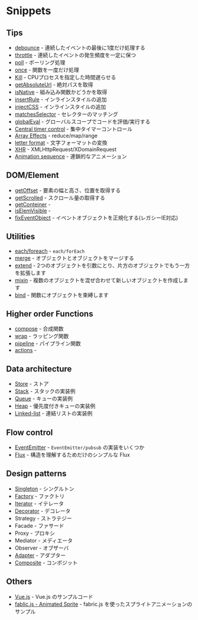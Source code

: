 # Snippets
## Tips
- [debounce](debounce.js) - 連続したイベントの最後に1度だけ処理する
- [throttle](throttle.js) - 連続したイベントの発生頻度を一定に保つ
- [poll](poll.js) - ポーリング処理
- [once](once.js) - 関数を一度だけ処理
- [Kill](kill.md) - CPUプロセスを指定した時間遅らせる
- [getAbsoluteUrl](getAbsoluteUrl.js) - 絶対パスを取得
- [isNative](isNative.js) - 組み込み関数かどうかを取得
- [insertRule](insertRule.js) - インラインスタイルの追加
- [injectCSS](injectCSS.js) - インラインスタイルの追加
- [matchesSelector](matchesSelector.js) - セレクターのマッチング
- [globalEval](global-eval.md) - グローバルスコープでコードを評価/実行する
- [Central timer control](central_timer_control.md) - 集中タイマーコントロール
- [Array Effects](array_effects.md) - reduce/map/range
- [letter format](letter-formats.md) - 文字フォーマットの変換
- [XHR](xhr.md) - XMLHttpRequest/XDomainRequest
- [Animation sequence](animation-sequence.md) - 連鎖的なアニメーション

## DOM/Element
- [getOffset](get-offset.md) - 要素の幅と高さ、位置を取得する
- [getScrolled](get-scrolled.md) - スクロール量の取得する
- [getConteiner](get-container.md) - 
- [isElemVisible](is-elem-visible.md) - 
- [fixEventObject](fix-event-object.md) - イベントオブジェクトを正規化する(レガシーIE対応)

## Utilities
- [each/foreach](each.md) - `each/forEach`
- [merge](merge.md) - オブジェクトとオブジェクトをマージする
- [extend](extend.md) - 2つのオブジェクトを引数にとり、片方のオブジェクトでもう一方を拡張します
- [mixin](mixin.md) - 複数のオブジェクトを混ぜ合わせて新しいオブジェクトを作成します
- [bind](bind.md) - 関数にオブジェクトを束縛します

## Higher order Functions
- [compose](compose.md) - 合成関数
- [wrap](wrap.md) - ラッピング関数
- [pipeline](pipeline.md) - パイプライン関数
- [actions](actions.md) - 

## Data architecture
- [Store](store.md) - ストア
- [Stack](stack.md) - スタックの実装例
- [Queue](queue.md) - キューの実装例
- [Heap](heap.md) - 優先度付きキューの実装例
- [Linked-list](linked-list.md) - 連結リストの実装例

## Flow control
- [EventEmitter](event-emitter.md) - `EventEmitter/pubsub` の実装をいくつか
- [Flux](flux.md) - 構造を理解するためだけのシンプルな Flux

## Design patterns
- [Singleton](singleton.md) - シングルトン
- [Factory](factory.md) - ファクトリ
- [Iterator](iterator.md) - イテレータ
- [Decorator](decorator.md) - デコレータ
- Strategy - ストラテジー
- Facade - ファサード
- Proxy - プロキシ
- Mediator - メディエータ
- Observer - オブザーバ
- [Adapter](adapter.md) - アダプター
- [Composite](composite.md) - コンポジット

## Others
- [Vue.js](vue.md) - Vue.js のサンプルコード
- [fablic.js - Animated Sprite](fabricjs.md) - fabric.js を使ったスプライトアニメーションのサンプル

